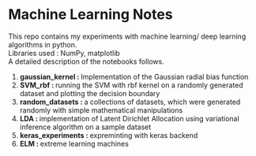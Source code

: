 # Machine Learning Notes

This repo contains my experiments with machine learning/ deep learning algorithms in python.<br>
Libraries used : NumPy, matplotlib <br>
A detailed description of the notebooks follows. <br>
1. <b>gaussian_kernel : </b>Implementation of the Gaussian radial bias function  
2. <b>SVM_rbf : </b>running the SVM with rbf kernel on a randomly generated dataset and plotting the decision boundary  
3. <b>random_datasets : </b>a collections of datasets, which were generated randomly with simple mathematical manipulations  
4. <b>LDA : </b>implementation of Latent Dirichlet Allocation using variational inference algorithm on a sample dataset  
5. <b>keras_experiments : </b>expreminting with keras backend  
6. <b>ELM : </b>extreme learning machines
